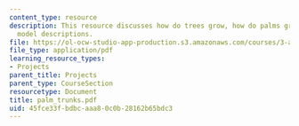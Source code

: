 ```yaml
---
content_type: resource
description: This resource discusses how do trees grow, how do palms grow, and some
  model descriptions.
file: https://ol-ocw-studio-app-production.s3.amazonaws.com/courses/3-a26-freshman-seminar-the-nature-of-engineering-fall-2005/45fce33fbdbcaaa80c0b28162b65bdc3_palm_trunks.pdf
file_type: application/pdf
learning_resource_types:
- Projects
parent_title: Projects
parent_type: CourseSection
resourcetype: Document
title: palm_trunks.pdf
uid: 45fce33f-bdbc-aaa8-0c0b-28162b65bdc3
---
```

